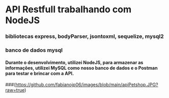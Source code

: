 # API Restfull trabalhando com NodeJS

### bibliotecas express, bodyParser, jsontoxml, sequelize, mysql2
### banco de dados mysql
#### Durante o desenvolvimento, utilizei NodeJS, para armazenar as informações, utilizei MySQL como nosso banco de dados e o Postman para testar e brincar com a API.
###(https://github.com/fabianojp06/images/blob/main/apiPetshop.JPG?raw=true)
